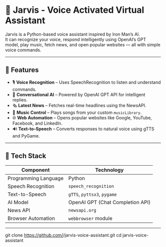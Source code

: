 # 🧠 Jarvis - Voice Activated Virtual Assistant  

Jarvis is a Python-based voice assistant inspired by Iron Man’s AI.  
It can recognize your voice, respond intelligently using OpenAI’s GPT model, play music, fetch news, and open popular websites — all with simple voice commands.  

---

## 🚀 Features

- 🎙️ **Voice Recognition** – Uses SpeechRecognition to listen and understand commands.  
- 💬 **Conversational AI** – Powered by OpenAI GPT API for intelligent replies.  
- 🗞️ **Latest News** – Fetches real-time headlines using the NewsAPI.  
- 🎵 **Music Control** – Plays songs from your custom `musicLibrary`.  
- 🌐 **Web Automation** – Opens popular websites like Google, YouTube, Facebook, and LinkedIn.  
- 🔊 **Text-to-Speech** – Converts responses to natural voice using gTTS and PyGame.  

---

## 🧩 Tech Stack

| Component | Technology |
|------------|-------------|
| Programming Language | Python |
| Speech Recognition | `speech_recognition` |
| Text-to-Speech | `gTTS`, `pyttsx3`, `pygame` |
| AI Model | OpenAI GPT (Chat Completion API) |
| News API | `newsapi.org` |
| Browser Automation | `webbrowser` module |

---

   git clone https://github.com/<your-username>/jarvis-voice-assistant.git
   cd jarvis-voice-assistant
